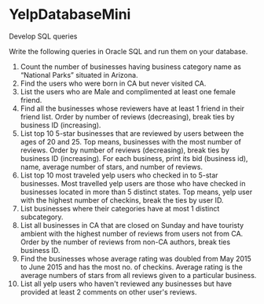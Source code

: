 # YelpDatabaseMini
Develop SQL queries 

Write the following queries in Oracle SQL and run them on your database. 
1) Count the number of businesses having business category name as “National Parks” situated in Arizona.
2) Find the users who were born in CA but never visited CA.
3) List the users who are Male and complimented at least one female friend.
4) Find all the businesses whose reviewers have at least 1 friend in their friend list. Order by number of reviews (decreasing), break ties by business ID (increasing).
5) List top 10 5-star businesses that are reviewed by users between the ages of 20 and 25.
Top means, businesses with the most number of reviews. Order by number of reviews (decreasing), break ties by business ID (increasing). For each business, print its bid (business id), name, average number of stars, and number of reviews.
6) List top 10 most traveled yelp users who checked in to 5-star businesses.
Most travelled yelp users are those who have checked in businesses located in more than 5 distinct states. Top means, yelp user with the highest number of checkins, break the ties by user ID.
7) List businesses where their categories have at most 1 distinct subcategory.
8) List all businesses in CA that are closed on Sunday and have touristy ambient with the highest number of reviews from users not from CA. Order by the number of reviews from non-CA authors, break ties business ID.
9) Find the businesses whose average rating was doubled from May 2015 to June 2015 and has the most no. of checkins. Average rating is the average numbers of stars from all reviews given to a particular business.
10) List all yelp users who haven't reviewed any businesses but have provided at least 2 comments on other user's reviews.
